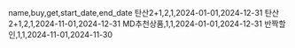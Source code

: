 name,buy,get,start_date,end_date
탄산2+1,2,1,2024-01-01,2024-12-31
탄산2+1,2,1,2024-11-01,2024-12-31
MD추천상품,1,1,2024-01-01,2024-12-31
반짝할인,1,1,2024-11-01,2024-11-30